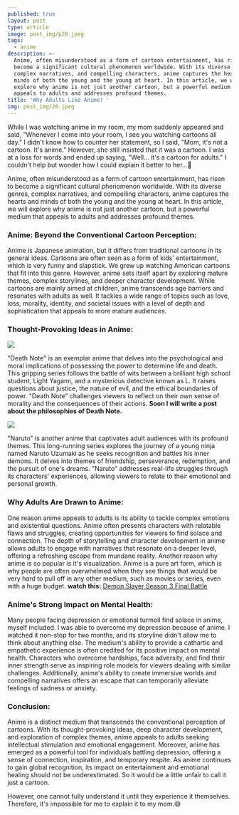```yaml
---
published: true
layout: post
type: article
image: post_img/p20.jpeg
tags:
  - anime
description: >-
  Anime, often misunderstood as a form of cartoon entertainment, has risen to
  become a significant cultural phenomenon worldwide. With its diverse genres,
  complex narratives, and compelling characters, anime captures the hearts and
  minds of both the young and the young at heart. In this article, we will
  explore why anime is not just another cartoon, but a powerful medium that
  appeals to adults and addresses profound themes.
title: 'Why Adults Like Anime? '
img: post_img/20.jpeg
---
```

While I was watching anime in my room, my mom suddenly appeared and said, "Whenever I come into your room, I see you watching cartoons all day." I didn't know how to counter her statement, so I said, "Mom, it's not a cartoon. It's anime." However, she still insisted that it was a cartoon. I was at a loss for words and ended up saying, "Well... it's a cartoon for adults." I couldn't help but wonder how I could explain it better to her…🤔

Anime, often misunderstood as a form of cartoon entertainment, has risen to become a significant cultural phenomenon worldwide. With its diverse genres, complex narratives, and compelling characters, anime captures the hearts and minds of both the young and the young at heart. In this article, we will explore why anime is not just another cartoon, but a powerful medium that appeals to adults and addresses profound themes. 

### Anime: Beyond the Conventional Cartoon Perception:
Anime is Japanese animation, but it differs from traditional cartoons in its general ideas. Cartoons are often seen as a form of kids' entertainment, which is very funny and slapstick. We grew up watching American cartoons that fit into this genre. However, anime sets itself apart by exploring mature themes, complex storylines, and deeper character development. While cartoons are mainly aimed at children, anime transcends age barriers and resonates with adults as well. It tackles a wide range of topics such as love, loss, morality, identity, and societal issues with a level of depth and sophistication that appeals to more mature audiences. 

### Thought-Provoking Ideas in Anime:

![]({{site.baseurl}}/assets/img/post_img/21.jpeg)

"Death Note" is an exemplar anime that delves into the psychological and moral implications of possessing the power to determine life and death. This gripping series follows the battle of wits between a brilliant high school student, Light Yagami, and a mysterious detective known as L. It raises questions about justice, the nature of evil, and the ethical boundaries of power. "Death Note" challenges viewers to reflect on their own sense of morality and the consequences of their actions. **Soon I will write a post about the philosophies of Death Note.**

![]({{site.baseurl}}/assets/img/post_img/22.jpeg)

"Naruto" is another anime that captivates adult audiences with its profound themes. This long-running series explores the journey of a young ninja named Naruto Uzumaki as he seeks recognition and battles his inner demons. It delves into themes of friendship, perseverance, redemption, and the pursuit of one's dreams. "Naruto" addresses real-life struggles through its characters' experiences, allowing viewers to relate to their emotional and personal growth.

### Why Adults Are Drawn to Anime:
One reason anime appeals to adults is its ability to tackle complex emotions and existential questions. Anime often presents characters with relatable flaws and struggles, creating opportunities for viewers to find solace and connection. The depth of storytelling and character development in anime allows adults to engage with narratives that resonate on a deeper level, offering a refreshing escape from mundane reality. Another reason why anime is so popular is it's visualization. Anime is a pure art form, which is why people are often overwhelmed when they see things that would be very hard to pull off in any other medium, such as movies or series, even with a huge budget.
**watch this:** [Demon Slayer Season 3 Final Battle](https://www.youtube.com/watch?v=uST5wFsjUjg&t=2s)

### Anime's Strong Impact on Mental Health:
Many people facing depression or emotional turmoil find solace in anime, myself included. I was able to overcome my depression because of anime. I watched it non-stop for two months, and its storyline didn't allow me to think about anything else. The medium's ability to provide a cathartic and empathetic experience is often credited for its positive impact on mental health. Characters who overcome hardships, face adversity, and find their inner strength serve as inspiring role models for viewers dealing with similar challenges. Additionally, anime's ability to create immersive worlds and compelling narratives offers an escape that can temporarily alleviate feelings of sadness or anxiety.

### Conclusion:
Anime is a distinct medium that transcends the conventional perception of cartoons. With its thought-provoking ideas, deep character development, and exploration of complex themes, anime appeals to adults seeking intellectual stimulation and emotional engagement. Moreover, anime has emerged as a powerful tool for individuals battling depression, offering a sense of connection, inspiration, and temporary respite. As anime continues to gain global recognition, its impact on entertainment and emotional healing should not be underestimated. So it would be a little unfair to call it just a cartoon.

However, one cannot fully understand it until they experience it themselves. Therefore, it's impossible for me to explain it to my mom.😅
